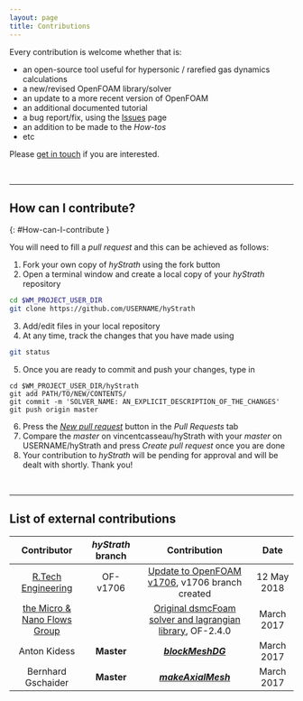 ```yaml
---
layout: page
title: Contributions
---
```


Every contribution is welcome whether that is:
- an open-source tool useful for hypersonic / rarefied gas dynamics calculations
- a new/revised OpenFOAM library/solver
- an update to a more recent version of OpenFOAM
- an additional documented tutorial
- a bug report/fix, using the [Issues](https://github.com/vincentcasseau/hyStrath/issues) page
- an addition to be made to the _How-tos_ 
- etc

Please [get in touch](https://vincentcasseau.github.io/people-and-contact/#Contact) if you are interested.

<br>

--- 

## How can I contribute?
{: #How-can-I-contribute }

You will need to fill a _pull request_ and this can be achieved as follows:  

1. Fork your own copy of _hyStrath_ using the fork button    
2. Open a terminal window and create a local copy of your _hyStrath_ repository   
```sh
cd $WM_PROJECT_USER_DIR  
git clone https://github.com/USERNAME/hyStrath
```   
3. Add/edit files in your local repository  
4. At any time, track the changes that you have made using  
```sh
git status
```  
5. Once you are ready to commit and push your changes, type in
```
cd $WM_PROJECT_USER_DIR/hyStrath  
git add PATH/TO/NEW/CONTENTS/  
git commit -m 'SOLVER_NAME: AN_EXPLICIT_DESCRIPTION_OF_THE_CHANGES'  
git push origin master  
```    
6. Press the [_New pull request_](https://github.com/vincentcasseau/hyStrath/compare) button in the _Pull Requests_ tab   
7. Compare the _master_ on vincentcasseau/hyStrath with your _master_ on USERNAME/hyStrath and press _Create pull request_ once you are done
8. Your contribution to _hyStrath_ will be pending for approval and will be dealt with shortly. Thank you!  

<br>

--- 
 
## List of external contributions

| Contributor | _hyStrath_ branch | Contribution | Date |  
|:-------------:|:-------------:|:-------------:|:-------------:|
| [R.Tech Engineering](http://rtech-engineering.com/) | OF-v1706 | [Update to OpenFOAM v1706](https://vincentcasseau.github.io/maintenance/), v1706 branch created | 12 May 2018 |
| [the Micro & Nano Flows Group](http://www.micronanoflows.ac.uk/) |  | [Original dsmcFoam solver and lagrangian library](https://github.com/MicroNanoFlows/OpenFOAM-2.4.0-MNF/tree/devel-craig), OF-2.4.0 | March 2017 |
| Anton Kidess | **Master** | [**_blockMeshDG_**](https://openfoamwiki.net/index.php/Contrib_blockMeshDG) | March 2017 |
| Bernhard Gschaider | **Master** | [**_makeAxialMesh_**](http://openfoamwiki.net/index.php/Contrib/MakeAxialMesh) | March 2017 |

